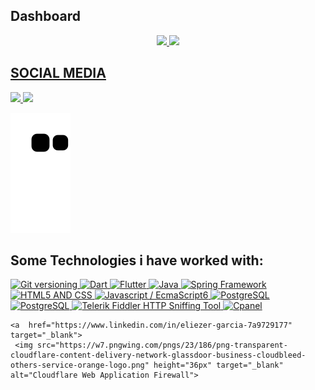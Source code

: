 ## Dashboard
<div align="center">
  <a href="https://github.com/eliezerjg">
  <img height="140em" src="https://github-readme-stats.vercel.app/api?username=eliezerjg&show_icons=true&theme=dracula&include_all_commits=true&count_private=true"/>
  <img height="140em" src="https://github-readme-stats.vercel.app/api/top-langs/?username=eliezerjg&layout=compact&langs_count=7&theme=dracula"/>
</div>



  
## SOCIAL MEDIA
 
<div>  
   <a href="https://www.linkedin.com/in/eliezer-garcia-7a9729177" target="_blank">
     <img src="https://img.shields.io/badge/-LinkedIn-%230077B5?style=for-the-badge&logo=linkedin&logoColor=white" target="_blank">
  </a> 
   
  <a href="https://www.webcheats.com.br/profile/4829267-mpdownsv2/" target="_blank">
      <img src="https://www.webcheats.com.br/uploads/monthly_2022_03/icon.png" height="28px" target="_blank">
  </a> 
    
</div>

  ![Snake animation](https://github.com/eliezerjg/eliezerjg/blob/output/github-contribution-grid-snake.svg)
  
  
  ## Some Technologies i have worked with:
 
<div >  

  
   <a  href="https://www.linkedin.com/in/eliezer-garcia-7a9729177" target="_blank">
     <img src="https://fofxacademy.com/wp-content/uploads/2020/01/install-git-for-multiple-users.png" height="36px" target="_blank" alt="Git versioning">
  </a> 

  <a  href="https://www.linkedin.com/in/eliezer-garcia-7a9729177" target="_blank">
     <img src="https://swansoftwaresolutions.com/wp-content/uploads/2020/02/08.20.20-What-is-Dart-and-how-is-it-used-1024x576.jpg" height="36px" target="_blank" alt="Dart">
  </a> 
  
  <a  href="https://www.linkedin.com/in/eliezer-garcia-7a9729177" target="_blank">
     <img src="https://storage.googleapis.com/cms-storage-bucket/683514c5660dbe52f5ba.png" height="36px" target="_blank" alt="Flutter">
  </a> 
  
   <a  href="https://www.linkedin.com/in/eliezer-garcia-7a9729177" target="_blank">
     <img src="https://w7.pngwing.com/pngs/811/186/png-transparent-java-programming-programming-language-computer-programming-others-miscellaneous-text-logo.png" height="36px" target="_blank" alt="Java">
  </a> 
  
  <a href="https://www.linkedin.com/in/eliezer-garcia-7a9729177" target="_blank">
     <img src="https://upload.wikimedia.org/wikipedia/commons/thumb/4/44/Spring_Framework_Logo_2018.svg/1280px-Spring_Framework_Logo_2018.svg.png" height="36px" target="_blank" alt="Spring Framework">
  </a> 
  
  <a  href="https://www.linkedin.com/in/eliezer-garcia-7a9729177" target="_blank">
     <img src="https://upload.wikimedia.org/wikipedia/commons/thumb/1/10/CSS3_and_HTML5_logos_and_wordmarks.svg/791px-CSS3_and_HTML5_logos_and_wordmarks.svg.png" height="36px" target="_blank" alt="HTML5 AND CSS">
  </a> 
  
   <a  href="https://www.linkedin.com/in/eliezer-garcia-7a9729177" target="_blank">
     <img src="https://www.ais.com/wp-content/uploads/2014/12/javascipt.png" height="36px" target="_blank" alt="Javascript / EcmaScript6">
  </a> 
  
   <a  href="https://www.linkedin.com/in/eliezer-garcia-7a9729177" target="_blank">
     <img src="https://e7.pngegg.com/pngimages/569/275/png-clipart-postgresql-relational-database-management-system-sqlite-bitcoin-miscellaneous-text.png" height="36px" target="_blank" alt="PostgreSQL">
  </a> 
  
  
   <a  href="https://www.linkedin.com/in/eliezer-garcia-7a9729177" target="_blank">
     <img src="https://e7.pngegg.com/pngimages/747/798/png-clipart-mysql-mysql.png" height="36px" target="_blank" alt="PostgreSQL">
  </a> 
  
  
   <a  href="https://www.linkedin.com/in/eliezer-garcia-7a9729177" target="_blank">
     <img src="https://feedback.telerik.com/content/images/logo.png" height="36px" target="_blank" alt="Telerik Fiddler HTTP Sniffing Tool">
  </a> 
  

   <a  href="https://www.linkedin.com/in/eliezer-garcia-7a9729177" target="_blank">
     <img src="https://www.clipartmax.com/png/middle/220-2205270_since-1996-cpanel-inc-has-been-delivering-the-web-cpanel-logo-vector.png" height="36px" target="_blank" alt="Cpanel">
  </a> 
  
  
    <a  href="https://www.linkedin.com/in/eliezer-garcia-7a9729177" target="_blank">
     <img src="https://w7.pngwing.com/pngs/23/186/png-transparent-cloudflare-content-delivery-network-glassdoor-business-cloudbleed-others-service-orange-logo.png" height="36px" target="_blank" alt="Cloudflare Web Application Firewall">
  </a> 
   
  

 
   

    
</div>

